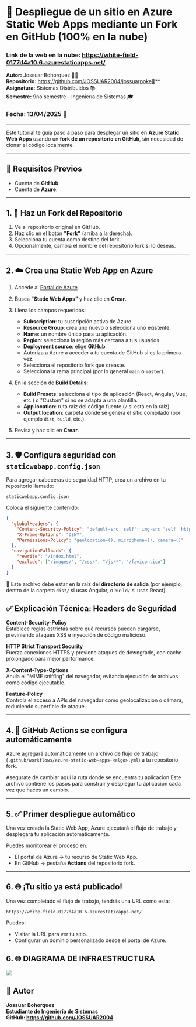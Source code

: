 # 🚀 Despliegue de un sitio en Azure Static Web Apps mediante un Fork en GitHub (100% en la nube)
### Link de la web en la nube: https://white-field-0177d4a10.6.azurestaticapps.net/


**Autor:** Jossuar Bohorquez 👨‍💻  
**Repositorio:** https://github.com/JOSSUAR2004/jossuarpoke🐙**
**Asignatura:** Sistemas Distribuidos 📚  
**Semestre:** 9no semestre - Ingeniería de Sistemas 🎓  
### Fecha: 13/04/2025 📅 
---
Este tutorial te guía paso a paso para desplegar un sitio en **Azure Static Web Apps** usando un **fork de un repositorio en GitHub**, sin necesidad de clonar el código localmente.

---

## 🧾 Requisitos Previos

- Cuenta de **GitHub**.
- Cuenta de **Azure**.

---

## 1. 🔱 Haz un Fork del Repositorio

1. Ve al repositorio original en GitHub.
2. Haz clic en el botón **"Fork"** (arriba a la derecha).
3. Selecciona tu cuenta como destino del fork.
4. Opcionalmente, cambia el nombre del repositorio fork si lo deseas.

---

## 2. ☁️ Crea una Static Web App en Azure

1. Accede al [Portal de Azure](https://portal.azure.com/).
2. Busca **"Static Web Apps"** y haz clic en **Crear**.
3. Llena los campos requeridos:
   - **Subscription**: tu suscripción activa de Azure.
   - **Resource Group**: crea uno nuevo o selecciona uno existente.
   - **Name**: un nombre único para tu aplicación.
   - **Region**: selecciona la región más cercana a tus usuarios.
   - **Deployment source**: elige **GitHub**.
   - Autoriza a Azure a acceder a tu cuenta de GitHub si es la primera vez.
   - Selecciona el repositorio fork que creaste.
   - Selecciona la rama principal (por lo general `main` o `master`).

4. En la sección de **Build Details**:
   - **Build Presets**: selecciona el tipo de aplicación (React, Angular, Vue, etc.) o "Custom" si no se adapta a una plantilla.
   - **App location**: ruta raíz del código fuente (`/` si está en la raíz).
   - **Output location**: carpeta donde se genera el sitio compilado (por ejemplo `dist`, `build`, etc.).

5. Revisa y haz clic en **Crear**.

---

## 3. 🛡️ Configura seguridad con `staticwebapp.config.json`

Para agregar cabeceras de seguridad HTTP, crea un archivo en tu repositorio llamado:

```
staticwebapp.config.json
```

Coloca el siguiente contenido:

```json
{
  "globalHeaders": {
    "Content-Security-Policy": "default-src 'self'; img-src 'self' https://raw.githubusercontent.com https://pokeapi.co https://assets.pokemon.com; script-src 'self' 'unsafe-inline'; style-src 'self' 'unsafe-inline' https://fonts.googleapis.com; font-src 'self' https://fonts.gstatic.com; connect-src 'self' https://beta.pokeapi.co",
    "X-Frame-Options": "DENY",
    "Permissions-Policy": "geolocation=(), microphone=(), camera=()"
  },
  "navigationFallback": {
    "rewrite": "/index.html",
    "exclude": ["/images/", "/css/", "/js/*", "/favicon.ico"]
  }
}
```

📌 Este archivo debe estar en la raíz del **directorio de salida** (por ejemplo, dentro de la carpeta `dist/` si usas Angular, o `build/` si usas React).
##  ✅  Explicación Técnica: Headers de Seguridad

**Content-Security-Policy**  
Establece reglas estrictas sobre qué recursos pueden cargarse, previniendo ataques XSS e inyección de código malicioso.

**HTTP Strict Transport Security**  
Fuerza conexiones HTTPS y previene ataques de downgrade, con cache prolongado para mejor performance.

**X-Content-Type-Options**  
Anula el "MIME sniffing" del navegador, evitando ejecución de archivos como código ejecutable.

**Feature-Policy**  
Controla el acceso a APIs del navegador como geolocalización o cámara, reduciendo superficie de ataque.

---

## 4. 🤖 GitHub Actions se configura automáticamente

Azure agregará automáticamente un archivo de flujo de trabajo (`.github/workflows/azure-static-web-apps-<algo>.yml`) a tu repositorio fork.

Asegurate de cambiar aquí la ruta donde se encuentra tu aplicacion
Este archivo contiene los pasos para construir y desplegar tu aplicación cada vez que haces un cambio.

---

## 5. ✅ Primer despliegue automático

Una vez creada la Static Web App, Azure ejecutará el flujo de trabajo y desplegará tu aplicación automáticamente.

Puedes monitorear el proceso en:
- El portal de Azure → tu recurso de Static Web App.
- En GitHub → pestaña **Actions** del repositorio fork.

---

## 6. 🌐 ¡Tu sitio ya está publicado!

Una vez completado el flujo de trabajo, tendrás una URL como esta:

```
https://white-field-0177d4a10.6.azurestaticapps.net/
```

Puedes:
- Visitar la URL para ver tu sitio.
- Configurar un dominio personalizado desde el portal de Azure.

## 6. 🌐 DIAGRAMA DE INFRAESTRUCTURA
![](https://i.imgur.com/cZeIAgN.png)

## 🙌 Autor
**Jossuar Bohorquez**  
**Estudiante de Ingeniería de Sistemas**  
**GitHub: https://github.com/JOSSUAR2004**
